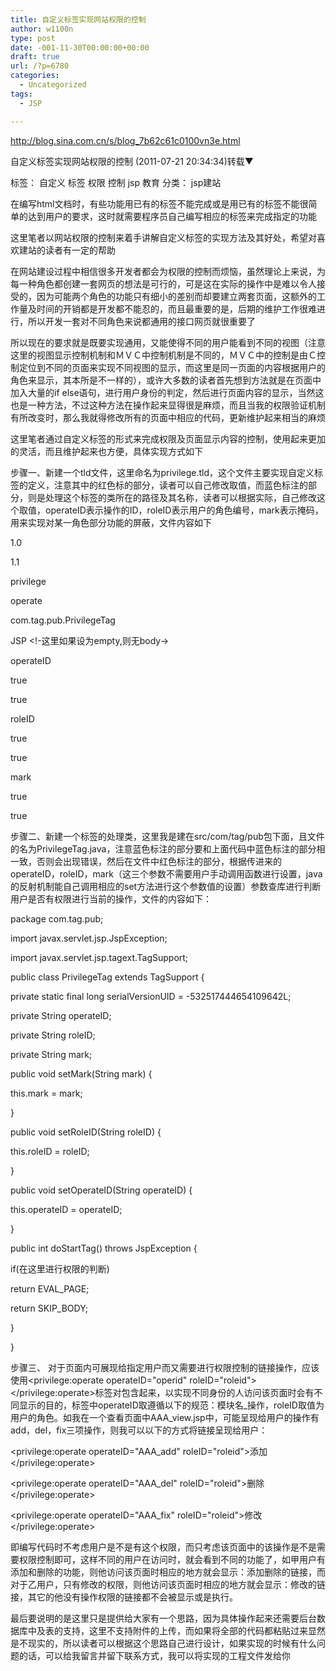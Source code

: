 ```yaml
---
title: 自定义标签实现网站权限的控制
author: w1100n
type: post
date: -001-11-30T00:00:00+00:00
draft: true
url: /?p=6780
categories:
  - Uncategorized
tags:
  - JSP

---
```

http://blog.sina.com.cn/s/blog_7b62c61c0100vn3e.html

自定义标签实现网站权限的控制 (2011-07-21 20:34:34)转载▼
  
标签： 自定义 标签 权限 控制 jsp 教育 分类： jsp建站
  
在编写html文档时，有些功能用已有的标签不能完成或是用已有的标签不能很简单的达到用户的要求，这时就需要程序员自己编写相应的标签来完成指定的功能
  
这里笔者以网站权限的控制来着手讲解自定义标签的实现方法及其好处，希望对喜欢建站的读者有一定的帮助
  
在网站建设过程中相信很多开发者都会为权限的控制而烦恼，虽然理论上来说，为每一种角色都创建一套网页的想法是可行的，可是这在实际的操作中是难以令人接受的，因为可能两个角色的功能只有细小的差别而却要建立两套页面，这额外的工作量及时间的开销都是开发都不能忍的，而且最重要的是，后期的维护工作很难进行，所以开发一套对不同角色来说都通用的接口网页就很重要了
  
所以现在的要求就是既要实现通用，又能使得不同的用户能看到不同的视图（注意这里的视图显示控制机制和ＭＶＣ中控制机制是不同的，ＭＶＣ中的控制是由Ｃ控制定位到不同的页面来实现不同视图的显示，而这里是同一页面的内容根据用户的角色来显示，其本所是不一样的），或许大多数的读者首先想到方法就是在页面中加入大量的if else语句，进行用户身份的判定，然后进行页面内容的显示，当然这也是一种方法，不过这种方法在操作起来显得很是麻烦，而且当我的权限验证机制有所改变时，那么我就得修改所有的页面中相应的代码，更新维护起来相当的麻烦
  
这里笔者通过自定义标签的形式来完成权限及页面显示内容的控制，使用起来更加的灵活，而且维护起来也方便，具体实现方式如下

步骤一、新建一个tld文件，这里命名为privilege.tld，这个文件主要实现自定义标签的定义，注意其中的红色标的部分，读者可以自己修改取值，而蓝色标注的部分，则是处理这个标签的类所在的路径及其名称，读者可以根据实际，自己修改这个取值，operateID表示操作的ID，roleID表示用户的角色编号，mark表示掩码，用来实现对某一角色部分功能的屏蔽，文件内容如下
  
<?xml version="1.0" encoding="UTF-8"?>
  
<!DOCTYPE taglib PUBLIC "-//Sun Microsystems, Inc.//DTD JSP Tag Library 1.1//EN" "http://java.sun.com/j2ee/dtds/web-jsptaglibrary_1_1.dtd">
  
<taglib>
  
<tlibversion>1.0</tlibversion>
  
<jspversion>1.1</jspversion>
  
<shortname>privilege</shortname>
  
<tag>
  
<name>operate</name>
  
<tagclass>com.tag.pub.PrivilegeTag</tagclass>
  
<bodycontent>JSP</bodycontent> <!-这里如果设为empty,则无body->
  
<attribute>
  
<name>operateID</name>
  
<required>true</required>
  
<rtexprvalue>true</rtexprvalue>
  
</attribute>
  
<attribute>
  
<name>roleID</name>
  
<required>true</required>
  
<rtexprvalue>true</rtexprvalue>
  
</attribute>
  
<attribute>
  
<name>mark</name>
  
<required>true</required>
  
<rtexprvalue>true</rtexprvalue>
  
</attribute>
  
</tag>
  
</taglib>
  
步骤二、新建一个标签的处理类，这里我是建在src/com/tag/pub包下面，且文件的名为PrivilegeTag.java，注意蓝色标注的部分要和上面代码中蓝色标注的部分相一致，否则会出现错误，然后在文件中红色标注的部分，根据传进来的operateID，roleID，mark（这三个参数不需要用户手动调用函数进行设置，java的反射机制能自己调用相应的set方法进行这个参数值的设置）参数查库进行判断用户是否有权限进行当前的操作，文件的内容如下：
  
package com.tag.pub;

import javax.servlet.jsp.JspException;
  
import javax.servlet.jsp.tagext.TagSupport;

public class PrivilegeTag extends TagSupport {
  
private static final long serialVersionUID = -532517444654109642L;
  
private String operateID;
  
private String roleID;
  
private String mark;
  
public void setMark(String mark) {
  
this.mark = mark;
  
}
  
public void setRoleID(String roleID) {
  
this.roleID = roleID;
  
}
  
public void setOperateID(String operateID) {
  
this.operateID = operateID;
  
}
  
public int doStartTag() throws JspException {
  
if(在这里进行权限的判断)
  
return EVAL_PAGE;
  
return SKIP_BODY;
  
}
  
}
  
步骤三、 对于页面内可展现给指定用户而又需要进行权限控制的链接操作，应该使用<privilege:operate operateID="operid" roleID="roleid"> </privilege:operate>标签对包含起来，以实现不同身份的人访问该页面时会有不同显示的目的，标签中operateID取遵循以下的规范：模块名_操作，roleID取值为用户的角色。如我在一个查看页面中AAA_view.jsp中，可能呈现给用户的操作有add，del，fix三项操作，则我可以以下的方式将链接呈现给用户：
  
<privilege:operate operateID="AAA_add" roleID="roleid">添加</privilege:operate>
  
<privilege:operate operateID="AAA_del" roleID="roleid">删除</privilege:operate>
  
<privilege:operate operateID="AAA_fix" roleID="roleid">修改</privilege:operate>
  
即编写代码时不考虑用户是不是有这个权限，而只考虑该页面中的该操作是不是需要权限控制即可，这样不同的用户在访问时，就会看到不同的功能了，如甲用户有添加和删除的功能，则他访问该页面时相应的地方就会显示：添加删除的链接，而对于乙用户，只有修改的权限，则他访问该页面时相应的地方就会显示：修改的链接，其它的他没有操作权限的链接都不会被显示或是执行。
  
最后要说明的是这里只是提供给大家有一个思路，因为具体操作起来还需要后台数据库中及表的支持，这里不支持附件的上传，而如果将全部的代码都粘贴过来显然是不现实的，所以读者可以根据这个思路自己进行设计，如果实现的时候有什么问题的话，可以给我留言并留下联系方式，我可以将实现的工程文件发给你